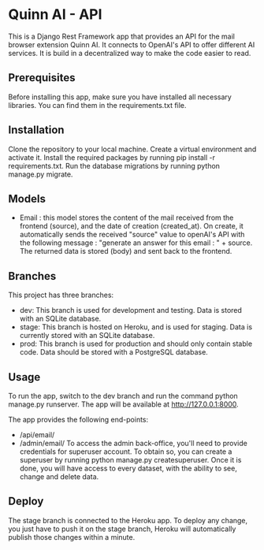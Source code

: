 # Quinn AI - API
This is a Django Rest Framework app that provides an API for the mail browser extension Quinn AI. It connects to OpenAI's API to offer different AI services. It is build in a decentralized way to make the code easier to read. 

## Prerequisites
Before installing this app, make sure you have installed all necessary libraries. You can find them in the requirements.txt file.
## Installation
Clone the repository to your local machine.
Create a virtual environment and activate it.
Install the required packages by running pip install -r requirements.txt.
Run the database migrations by running python manage.py migrate.
## Models
- Email : this model stores the content of the mail received from the frontend (source), and the date of creation (created_at). On create, it automatically sends the received "source" value to openAI's API with the following message : "generate an answer for this email : " + source. The returned data is stored (body) and sent back to the frontend. 
## Branches
This project has three branches:

- dev: This branch is used for development and testing. Data is stored with an SQLite database.
- stage: This branch is hosted on Heroku, and is used for staging. Data is currently stored with an SQLite database.
- prod: This branch is used for production and should only contain stable code. Data should be stored with a PostgreSQL database. 
## Usage
To run the app, switch to the dev branch and run the command python manage.py runserver. The app will be available at http://127.0.0.1:8000.

The app provides the following end-points: 
- /api/email/
- /admin/email/
To access the admin back-office, you'll need to provide credentials for superuser account. To obtain so, you can create a superuser by running python manage.py createsuperuser.
Once it is done, you will have access to every dataset, with the ability to see, change and delete data. 

## Deploy
The stage branch is connected to the Heroku app. To deploy any change, you just have to push it on the stage branch, Heroku will automatically publish those changes within a minute.
